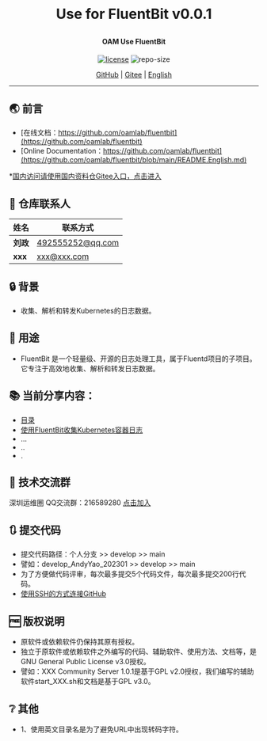 
<h1 align="center" style="margin: 30px 0 30px; font-weight: bold;">Use for FluentBit v0.0.1</h1>
<h4 align="center">OAM Use FluentBit</h4>
<p align="center">
  <a href="./LICENSE"><img alt="license" src="https://img.shields.io/github/license/oamlab/fluentbit" /></a>
  <img alt="repo-size" src="https://img.shields.io/github/repo-size/oamlab/fluentbit" />
</p>

<p align="center">
   <a href="https://github.com/oamlab/fluentbit">GitHub</a> | 
   <a href="https://gitee.com/oamlab/fluentbit">Gitee</a> | 
   <a href="./README.English.md">English</a>
</p>

<p align="center"></p>

---

## 🌏 前言
- [在线文档：https://github.com/oamlab/fluentbit](https://github.com/oamlab/fluentbit)
- [Online Documentation：https://github.com/oamlab/fluentbit](https://github.com/oamlab/fluentbit/blob/main/README.English.md)

*[国内访问请使用国内资料仓Gitee入口，点击进入](https://gitee.com/oamlab/fluentbit)

## 🔋 仓库联系人
| 姓名						 | 联系方式             |
|---------|------------------|
| **刘政**  | 492555252@qq.com |
| **xxx** | xxx@xxx.com      |

## 🔒 背景
- 收集、解析和转发Kubernetes的日志数据。

## 🔑 用途
- FluentBit 是一个轻量级、开源的日志处理工具，属于Fluentd项目的子项目。它专注于高效地收集、解析和转发日志数据。

## 📚 当前分享内容：

- [目录](./fluentbit)
- [使用FluentBit收集Kubernetes容器日志](./fluentbit/3181_Others/README.md)
- ...
- ..
- .

## 📶 技术交流群
深圳运维圈 QQ交流群：216589280 [点击加入](https://jq.qq.com/?_wv=1027&k=tdDtDoUp)

## 🔃 提交代码
- 提交代码路径：个人分支 >> develop >> main
- 譬如：develop_AndyYao_202301 >> develop >> main
- 为了方便做代码评审，每次最多提交5个代码文件，每次最多提交200行代码。
- [使用SSH的方式连接GitHub](https://github.com/oamlab/oamlab/blob/main/OAMLab/171_%E8%BF%90%E7%BB%B4%E5%B7%A5%E5%85%B7/301_%E5%BC%80%E5%8F%91%E5%B7%A5%E5%85%B7/211_GitHub_SSH_Key.md)

## 🆓 版权说明
- 原软件或依赖软件仍保持其原有授权。
- 独立于原软件或依赖软件之外编写的代码、辅助软件、使用方法、文档等，是GNU General Public License v3.0授权。
- 譬如：XXX Community Server 1.0.1是基于GPL v2.0授权，我们编写的辅助软件start_XXX.sh和文档是基于GPL v3.0。

## ❔ 其他
- 1、使用英文目录名是为了避免URL中出现转码字符。